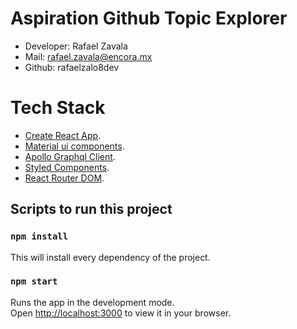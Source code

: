 # Aspiration Github Topic Explorer

- Developer: Rafael Zavala
- Mail: rafael.zavala@encora.mx
- Github: rafaelzalo8dev

# Tech Stack

- [Create React App](https://github.com/facebook/create-react-app).
- [Material ui components](https://mui.com).
- [Apollo Graphql Client](https://www.apollographql.com/docs/react).
- [Styled Components](https://styled-components.com).
- [React Router DOM](https://www.npmjs.com/package/react-router-dom).

## Scripts to run this project

### `npm install`
This will install every dependency of the project.

### `npm start`
Runs the app in the development mode.\
Open [http://localhost:3000](http://localhost:3000) to view it in your browser.


